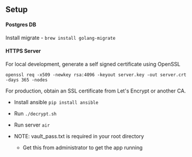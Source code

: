 ## Setup

#### Postgres DB
Install migrate - `brew install golang-migrate`

#### HTTPS Server
For local development, generate a self signed certificate using OpenSSL
```
openssl req -x509 -newkey rsa:4096 -keyout server.key -out server.crt -days 365 -nodes
```
For production, obtain an SSL certificate from Let's Encrypt or another CA.

- Install ansible `pip install ansible`
- Run `./decrypt.sh`
- Run server `air`

- NOTE: vault_pass.txt is required in your root directory
  - Get this from administrator to get the app running
